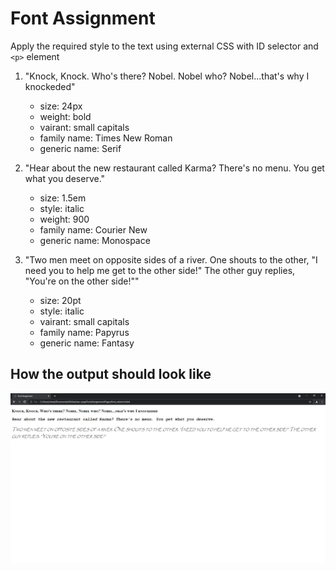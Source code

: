 # Font Assignment

Apply the required style to the text using external CSS with ID selector and `<p>` element

1. "Knock, Knock. Who's there? Nobel. Nobel who? Nobel...that's why I knockeded"
    - size: 24px
    - weight: bold
    - vairant: small capitals
    - family name: Times New Roman
    - generic name: Serif

2. "Hear about the new restaurant called Karma? There's no menu. You get what you deserve."
    - size: 1.5em
    - style: italic
    - weight: 900
    - family name: Courier New
    - generic name: Monospace

3. "Two men meet on opposite sides of a river. One shouts to the other, "I need you to help me get to the other side!" The other guy replies, "You're on the other side!""
    - size: 20pt
    - style: italic
    - vairant: small capitals
    - family name: Papyrus
    - generic name: Fantasy

## How the output should look like
<img src="Images/font_solution_output.png">
